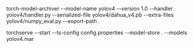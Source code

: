 
torch-model-archiver --model-name yolov4 --version 1.0 --handler yolov4/handler.py --serialized-file yolov4/dahua_v4.pb --extra-files yolov4/numpy_eval.py --export-path .

torchserve --start --ts-config config.properties --model-store . --models yolov4.mar




